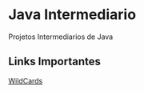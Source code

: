 # Java Intermediario
Projetos Intermediarios de Java
## Links Importantes

[WildCards]([https://www.w3schools.com/tags/ref_html_browsersupport.asp](https://docs.oracle.com/javase/tutorial/extra/generics/wildcards.html)https://docs.oracle.com/javase/tutorial/extra/generics/wildcards.html)

